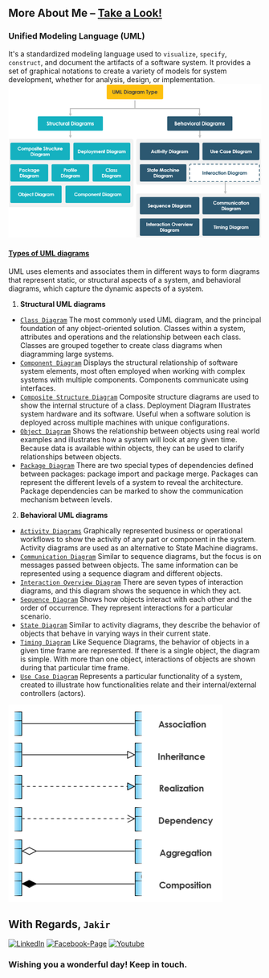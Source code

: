 ## More About Me – [Take a Look!](http://www.mjakaria.me) 

### Unified Modeling Language (UML)
It's a standardized modeling language used to `visualize`, `specify`, `construct`, and document the artifacts of a software system. It provides a set of graphical notations to create a variety of models for system development, whether for analysis, design, or implementation.
![UML Diagram Types](/img/uml-diagram-types.png)

#### [Types of UML diagrams](https://www.lucidchart.com/pages/tutorial/uml)
UML uses elements and associates them in different ways to form diagrams that represent static, or structural aspects of a system, and behavioral diagrams, which capture the dynamic aspects of a system.

1. **Structural UML diagrams**
- [`Class Diagram`](https://www.lucidchart.com/pages/uml-class-diagram) The most commonly used UML diagram, and the principal foundation of any object-oriented solution. Classes within a system, attributes and operations and the relationship between each class. Classes are grouped together to create class diagrams when diagramming large systems.
- [`Component Diagram`](https://www.lucidchart.com/pages/uml-component-diagram) Displays the structural relationship of software system elements, most often employed when working with complex systems with multiple components. Components communicate using interfaces.
- [`Composite Structure Diagram`](https://www.lucidchart.com/pages/uml-composite-structure-diagram) Composite structure diagrams are used to show the internal structure of a class.
Deployment Diagram Illustrates system hardware and its software. Useful when a software solution is deployed across multiple machines with unique configurations.
- [`Object Diagram`](https://www.lucidchart.com/pages/uml-deployment-diagram) Shows the relationship between objects using real world examples and illustrates how a system will look at any given time. Because data is available within objects, they can be used to clarify relationships between objects.
- [`Package Diagram`](https://www.lucidchart.com/pages/uml-package-diagram) There are two special types of dependencies defined between packages: package import and package merge. Packages can represent the different levels of a system to reveal the architecture. Package dependencies can be marked to show the communication mechanism between levels.

2. **Behavioral UML diagrams**
- [`Activity Diagrams`](https://www.lucidchart.com/pages/uml-activity-diagram) Graphically represented business or operational workflows to show the activity of any part or component in the system. Activity diagrams are used as an alternative to State Machine diagrams.
- [`Communication Diagram`](https://www.lucidchart.com/pages/uml-communication-diagram) Similar to sequence diagrams, but the focus is on messages passed between objects. The same information can be represented using a sequence diagram and different objects.
- [`Interaction Overview Diagram`](https://www.lucidchart.com/pages/uml-interaction-diagram) There are seven types of interaction diagrams, and this diagram shows the sequence in which they act.
- [`Sequence Diagram`](https://www.lucidchart.com/pages/uml-sequence-diagram) Shows how objects interact with each other and the order of occurrence. They represent interactions for a particular scenario.
- [`State Diagram`](https://www.lucidchart.com/pages/uml-state-machine-diagram) Similar to activity diagrams, they describe the behavior of objects that behave in varying ways in their current state.
- [`Timing Diagram`](https://www.lucidchart.com/pages/uml-timing-diagram) Like Sequence Diagrams, the behavior of objects in a given time frame are represented. If there is a single object, the diagram is simple. With more than one object, interactions of objects are shown during that particular time frame.
- [`Use Case Diagram`](https://www.lucidchart.com/pages/uml-use-case-diagram) Represents a particular functionality of a system, created to illustrate how functionalities relate and their internal/external controllers (actors).

![Relationship Notation](/img/relationship.png)

## With Regards, `Jakir`

[![LinkedIn][linkedin-shield-jakir]][linkedin-url-jakir]
[![Facebook-Page][facebook-shield-jakir]][facebook-url-jakir]
[![Youtube][youtube-shield-jakir]][youtube-url-jakir]

### Wishing you a wonderful day! Keep in touch.

<!-- Personal profile -->

[linkedin-shield-jakir]: https://img.shields.io/badge/linkedin-%230077B5.svg?style=for-the-badge&logo=linkedin&logoColor=white
[linkedin-url-jakir]: https://www.linkedin.com/in/jakir-ruet/
[facebook-shield-jakir]: https://img.shields.io/badge/Facebook-%231877F2.svg?style=for-the-badge&logo=Facebook&logoColor=white
[facebook-url-jakir]: https://www.facebook.com/jakir.ruet/
[youtube-shield-jakir]: https://img.shields.io/badge/YouTube-%23FF0000.svg?style=for-the-badge&logo=YouTube&logoColor=white
[youtube-url-jakir]: https://www.youtube.com/@mjakaria-ruet/featured

